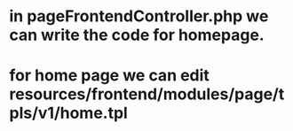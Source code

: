 # in pageFrontendController.php we can write the code for homepage.


# for home page we can edit resources/frontend/modules/page/tpls/v1/home.tpl